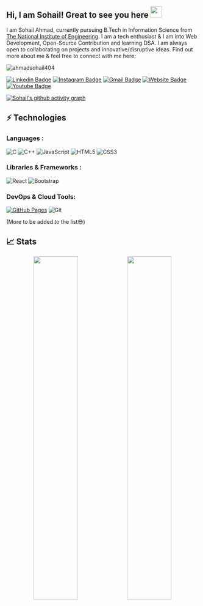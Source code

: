 ## Hi, I am Sohail! Great to see you here <img src="https://raw.githubusercontent.com/aemmadi/aemmadi/master/wave.gif" width="30px">

I am Sohail Ahmad, currently pursuing B.Tech in Information Science from [The National Institute of Engineering](https://nie.ac.in/). I am a tech enthusiast & I am into Web Development, Open-Source Contribution and learning DSA. I am always open to collaborating on projects and innovative/disruptive ideas. Find out more about me & feel free to connect with me here:

<p align="left"> <img src="https://komarev.com/ghpvc/?username=ahmadsohail404&label=Profile%20views&color=0e75b6&style=flat" alt="ahmadsohail404" /> </p>

[![Linkedin Badge](https://img.shields.io/badge/-sohailahmad-blue?style=flat-square&logo=Linkedin&logoColor=white&link=https://www.linkedin.com/in/ahmadsohail404/)](https://www.linkedin.com/in/ahmadsohail404/)
[![Instagram Badge](https://img.shields.io/badge/-ahmadsohail_ig-purple?style=flat-square&logo=instagram&logoColor=white&link=https://instagram.com/ahmadsohail_ig/)](https://instagram.com/ahmadsohail_ig)
[![Gmail Badge](https://img.shields.io/badge/-sohailss2412@gmail.com-c14438?style=flat-square&logo=Gmail&logoColor=white&link=mailto:sohailss2412@gmail.com)](mailto:sohailss2412@gmail.com)
[![Website Badge](https://img.shields.io/badge/-Portfolio-black?style=flat-square&logo=Wordpress&logoColor=white&link=https://ahmadsohail404.github.io/)](sohailahmad.netlify.app/)
[![Youtube Badge](https://img.shields.io/badge/-Sohail%20Ahmad-darkred?style=flat-square&logo=youtube&logoColor=white&link=https://www.youtube.com/channel/UCybCL66HUQDcbF-2duwCIFQ)](https://www.youtube.com/channel/UCybCL66HUQDcbF-2duwCIFQ)

[![Sohail's github activity graph](https://activity-graph.herokuapp.com/graph?username=ahmadsohail404&theme=xcode)](https://git.io/ahmadsohail404)

## ⚡ Technologies

### Languages :

![C](https://img.shields.io/badge/-C-black?style=flat-square&logo=C)
![C++](https://img.shields.io/badge/-C++-00599C?style=flat-square&logo=cpp)
![JavaScript](https://img.shields.io/badge/-JavaScript-black?style=flat-square&logo=javascript)
![HTML5](https://img.shields.io/badge/-HTML5-E34F26?style=flat-square&logo=html5&logoColor=white)
![CSS3](https://img.shields.io/badge/-CSS3-1572B6?style=flat-square&logo=css3)

### Libraries & Frameworks :

![React](https://img.shields.io/badge/-React-black?style=flat-square&logo=react)
![Bootstrap](https://img.shields.io/badge/-Bootstrap-563D7C?style=flat-square&logo=bootstrap)

<!-- ![Nodejs](https://img.shields.io/badge/-Nodejs-black?style=flat-square&logo=Node.js)
<a href="#"><img alt="MongoDB" src ="https://img.shields.io/badge/MongoDB-%234ea94b.svg?logo=mongodb&logoColor=white"></a> -->

### DevOps & Cloud Tools:

<a href="#"><img alt="GitHub Pages" src="https://img.shields.io/badge/GitHub%20Pages-%23327FC7.svg?logo=github&logoColor=white"></a>
![Git](https://img.shields.io/badge/-Git-black?style=flat-square&logo=git)

(More to be added to the list😎)

## 📈 Stats

<p align="center">
	
  <img width="48%" src="https://github-readme-stats.vercel.app/api?username=ahmadsohail404&show_icons=true&theme=tokyonight" />
  <img width="48%" src="https://github-readme-streak-stats.herokuapp.com/?user=ahmadsohail404&theme=tokyonight" />
</p>
